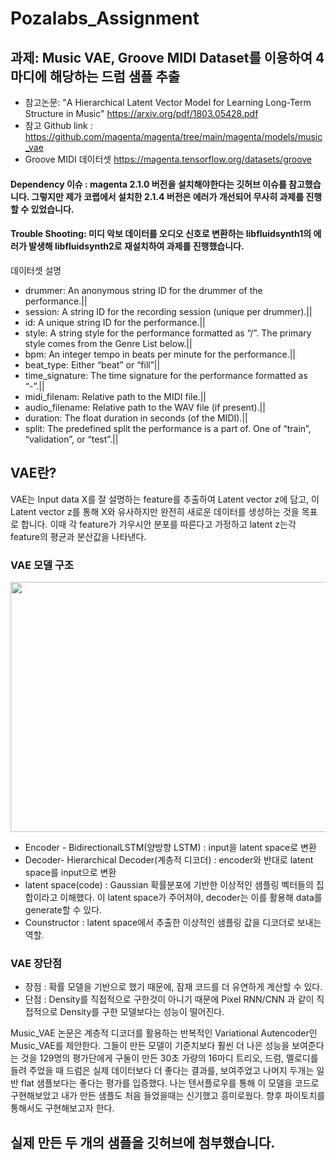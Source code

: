 # Pozalabs_Assignment

## 과제: Music VAE, Groove MIDI Dataset를 이용하여 4마디에 해당하는 드럼 샘플 추출

- 참고논문: "A Hierarchical Latent Vector Model for Learning Long-Term Structure in Music" https://arxiv.org/pdf/1803.05428.pdf
- 참고 Github link : https://github.com/magenta/magenta/tree/main/magenta/models/music_vae
- Groove MIDI 데이터셋 https://magenta.tensorflow.org/datasets/groove


#### Dependency 이슈 : magenta 2.1.0 버전을 설치해야한다는 깃허브 이슈를 참고했습니다. 그렇지만 제가 코랩에서 설치한 2.1.4 버전은 에러가 개선되어 무사히 과제를 진행할 수 있었습니다. 
#### Trouble Shooting: 미디 악보 데이터를 오디오 신호로 변환하는 libfluidsynth1의 에러가 발생해 libfluidsynth2로 재설치하여 과제를 진행했습니다.


데이터셋 설명

- drummer: An anonymous string ID for the drummer of the performance.||
- session:	A string ID for the recording session (unique per drummer).||
- id: A unique string ID for the performance.||
- style:	A string style for the performance formatted as “<primary>/<secondary>”. The primary style comes from the Genre List below.||
- bpm:	An integer tempo in beats per minute for the performance.||
- beat_type:	Either “beat” or “fill”||
- time_signature:	The time signature for the performance formatted as “<numerator>-<denominator>”.||
- midi_filenam:	Relative path to the MIDI file.||
- audio_filename:	Relative path to the WAV file (if present).||
- duration: The float duration in seconds (of the MIDI).||
- split: The predefined split the performance is a part of. One of “train”, “validation”, or “test”.||

  
## VAE란?
  
VAE는 Input data X를 잘 설명하는 feature를 추출하여 Latent vector z에 담고, 이 Latent vector z를 통해 X와 유사하지만 완전히 새로운 데이터를 생성하는 것을 목표로 합니다. 이때 각 feature가 가우시안 분포를 따른다고 가정하고 latent z는각 feature의 평균과 분산값을 나타낸다.  
  
### VAE 모델 구조

<p align="center">
<img src="https://miro.medium.com/max/828/1*5Hx_2zTLXablceCOMpAP-g.webp" width="600" height="400" /> 
</p>
  
- Encoder - BidirectionalLSTM(양방향 LSTM) : input을 latent space로 변환
- Decoder-  Hierarchical Decoder(계층적 디코더) : encoder와 반대로 latent space를 input으로 변환
- latent space(code) : Gaussian 확률분포에 기반한 이상적인 샘플링 벡터들의 집합이라고 이해했다.  이 latent space가 주어져야, decoder는 이를 활용해 data를 generate할 수 있다.
- Counstructor : latent space에서 추출한 이상적인 샘플링 값을 디코더로 보내는 역할.
  
  
### VAE 장단점
- 장점 : 확률 모델을 기반으로 했기 때문에, 잠재 코드를 더 유연하게 계산할 수 있다.
- 단점 : Density를 직접적으로 구한것이 아니기 때문에 Pixel RNN/CNN 과 같이 직접적으로 Density를 구한 모델보다는 성능이 떨어진다.


Music_VAE 논문은 계층적 디코더를 활용하는 반복적인 Variational Autencoder인 Music_VAE를 제안한다. 그들이 만든 모델이 기준치보다 훨씬 더 나은 성능을 보여준다는 것을 129명의 평가단에게 구둘이 만든 30초 가량의 16마디 트리오, 드럼, 멜로디를 들려 주었을 때 드럼은 실제 데이터보다 더 좋다는 결과를, 보여주었고 나머지 두개는 일반 flat 샘플보다는 좋다는 평가를 입증했다. 
나는 텐서플로우를 통해 이 모델을 코드로 구현해보았고 내가 만든 샘플도 처음 들었을때는 신기했고 흥미로웠다. 향후 파이토치를 통해서도 구현해보고자 한다. 

## 실제 만든 두 개의 샘플을 깃허브에 첨부했습니다.
